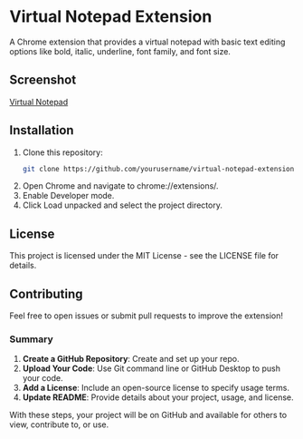 # Virtual Notepad Extension

A Chrome extension that provides a virtual notepad with basic text editing options like bold, italic, underline, font family, and font size.
## Screenshot
[Virtual Notepad](https://github.com/vvksrma/virtual-notepad-extension/blob/main/icons/Screenshot%202024-07-31%20222731.jpg)
## Installation

1. Clone this repository:
   ```bash
   git clone https://github.com/yourusername/virtual-notepad-extension.git
2. Open Chrome and navigate to chrome://extensions/.
3. Enable Developer mode.
4. Click Load unpacked and select the project directory.

## License
This project is licensed under the MIT License - see the LICENSE file for details.

## Contributing
Feel free to open issues or submit pull requests to improve the extension!


### Summary

1. **Create a GitHub Repository**: Create and set up your repo.
2. **Upload Your Code**: Use Git command line or GitHub Desktop to push your code.
3. **Add a License**: Include an open-source license to specify usage terms.
4. **Update README**: Provide details about your project, usage, and license.

With these steps, your project will be on GitHub and available for others to view, contribute to, or use.

